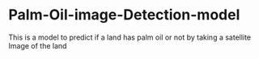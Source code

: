 # Palm-Oil-image-Detection-model
This is a model to predict if a land has palm oil or not by taking a satellite Image of the land 
